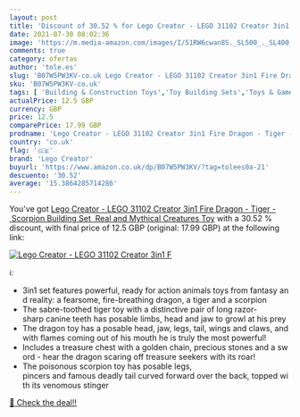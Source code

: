 ```yaml
---
layout: post
title: 'Discount of 30.52 % for Lego Creator - LEGO 31102 Creator 3in1 F'
date: 2021-07-30 08:02:36
image: 'https://m.media-amazon.com/images/I/51RW6cwan8S._SL500_._SL400_.jpg'
comments: true
category: ofertas
author: 'tole.es'
slug: 'B07W5PW3KV-co.uk Lego Creator - LEGO 31102 Creator 3in1 Fire Dragon -...'
sku: 'B07W5PW3KV-co.uk'
tags: [ 'Building & Construction Toys','Toy Building Sets','Toys & Games','Toys Store','lego','lego creator', ]
actualPrice: 12.5 GBP
currency: GBP
price: 12.5
comparePrice: 17.99 GBP
prodname: 'Lego Creator - LEGO 31102 Creator 3in1 Fire Dragon - Tiger - Scorpion Building Set  Real and Mythical Creatures Toy'
country: 'co.uk'
flag: '🇬🇧'
brand: 'Lego Creator'
buyurl: 'https://www.amazon.co.uk/dp/B07W5PW3KV/?tag=tolees0a-21'
descuento: '30.52'
average: '15.3864285714286'
---
```


You've got [Lego Creator - LEGO 31102 Creator 3in1 Fire Dragon - Tiger - Scorpion Building Set  Real and Mythical Creatures Toy](https://www.amazon.co.uk/dp/B07W5PW3KV/?tag=tolees0a-21) with a  30.52 % discount, with final price of 12.5 GBP (original: 17.99 GBP) at the following link:

[![Lego Creator - LEGO 31102 Creator 3in1 F](https://m.media-amazon.com/images/I/51RW6cwan8S._SL500_._SL400_.jpg)](https://www.amazon.co.uk/dp/B07W5PW3KV/?tag=tolees0a-21)

ℹ️:

- 3in1 set features powerful, ready for action animals toys from fantasy and reality: a fearsome, fire-breathing dragon, a tiger and a scorpion
- The sabre-toothed tiger toy with a distinctive pair of long razor-sharp canine teeth has posable limbs, head and jaw to growl at his prey
- The dragon toy has a posable head, jaw, legs, tail, wings and claws, and with flames coming out of his mouth he is truly the most powerful!
- Includes a treasure chest with a golden chain, precious stones and a sword - hear the dragon scaring off treasure seekers with its roar!
- The poisonous scorpion toy has posable legs, pincers and famous deadly tail curved forward over the back, topped with its venomous stinger

[🛒 Check the deal!!](https://www.amazon.co.uk/dp/B07W5PW3KV/?tag=tolees0a-21)
